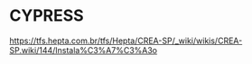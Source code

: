 # CYPRESS

https://tfs.hepta.com.br/tfs/Hepta/CREA-SP/_wiki/wikis/CREA-SP.wiki/144/Instala%C3%A7%C3%A3o
